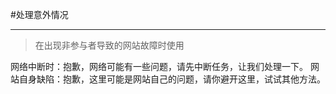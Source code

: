 #处理意外情况

---

>在出现非参与者导致的网站故障时使用

网络中断时：抱歉，网络可能有一些问题，请先中断任务，让我们处理一下。
网站自身缺陷：抱歉，这里可能是网站自己的问题，请你避开这里，试试其他方法。

